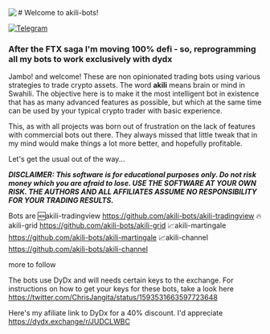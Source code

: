 <img align="left" src="https://dydx.exchange/logo.svg">
# Welcome to akili-bots!

[![Telegram](https://badges.aleen42.com/src/telegram.svg)](https://t.me/+9F0CZj8emLc2YTY0)

### After the FTX saga I'm moving 100% defi - so, reprogramming all my bots to work exclusively with dydx

Jambo! and welcome! These are non opinionated trading bots using various strategies to trade crypto assets. The word **akili** means brain or mind in Swahili. The objective here is to make it the most intelligent bot in existence that has as many advanced features as possible, but which at the same time can be used by your typical crypto trader with basic experience.

This, as with all projects was born out of frustration on the lack of features with commercial bots out there. They always missed that little tweak that in my mind would make things a lot more better, and hopefully profitable.

Let's get the usual out of the way...

***DISCLAIMER: This software is for educational purposes only. Do not risk money which you are afraid to lose. USE THE SOFTWARE AT YOUR OWN RISK. THE AUTHORS AND ALL AFFILIATES ASSUME NO RESPONSIBILITY FOR YOUR TRADING RESULTS.***

Bots are
🆕akili-tradingview https://github.com/akili-bots/akili-tradingview
🔥akili-grid https://github.com/akili-bots/akili-grid 
📈akili-martingale https://github.com/akili-bots/akili-martingale 
📈akili-channel https://github.com/akili-bots/akili-channel

more to follow

The bots use DyDx and will needs certain keys to the exchange. For instructions on how to get your keys for these bots, take a look here https://twitter.com/ChrisJangita/status/1593531663597723648

Here's my afiliate link to DyDx for a 40% discount. I'd appreciate https://dydx.exchange/r/JUDCLWBC
